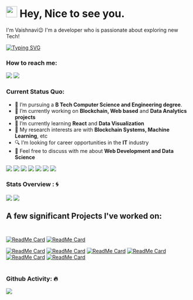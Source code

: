 <h1><img src="https://emojis.slackmojis.com/emojis/images/1531849430/4246/blob-sunglasses.gif?1531849430" width="30"/> Hey, Nice to see you.</h1>

I'm Vaishnavi😉 I'm a developer who is passionate about exploring new Tech!

[![Typing SVG](https://readme-typing-svg.herokuapp.com?vCenter=true&width=500&lines=Enthusiastic+Developer;Python+and+Web+Developer;Passionate+about+Tech)](https://git.io/typing-svg)

### How to reach me: 
<a href="mailto: vaishugiri001@gmail.com">
<img src="https://img.shields.io/badge/-vaishugiri001%40gmail.com-7B83EB?&style=for-the-badge&logo=Microsoft-outlook&logoColor=white" ></a> <a href="https://www.linkedin.com/in/vaishnavi-v-v-258176191/"><img src="https://img.shields.io/badge/Vaishnavi-%230077B5.svg?&style=for-the-badge&logo=linkedin&logoColor=white" ></a> 



### Current Status Quo:

- 💼 I’m pursuing a <strong>B Tech Computer Science and Engineering degree</strong>.
- 🔭 I’m currently working on <strong>Blockchain, Web based</strong> and <strong>Data Analytics projects</strong>
- 🌱 I’m currently learning <strong>React</strong> and <strong>Data Visualization</strong>
- 🤔 My research interests are with <strong>Blockchain Systems, Machine Learning</strong>, etc
- 🔍 I’m looking for career opportunities in the <strong>IT</strong> industry
- 💬 Feel free to discuss with me about <strong>Web Development and Data Science</strong>

<img src="https://img.shields.io/badge/Java%20-%23E00033.svg?&style=for-the-badge&logo=java&logoColor=white">   <img src="https://img.shields.io/badge/python%20-%2314354C.svg?&style=for-the-badge&logo=python&logoColor=white">   <img src="https://img.shields.io/badge/c++%20-%2300599C.svg?&style=for-the-badge&logo=c%2B%2B&logoColor=white">   <img src="https://img.shields.io/badge/javascript%20-%23323330.svg?&style=for-the-badge&logo=javascript&logoColor=%23F7DF1E">   <img src="https://img.shields.io/badge/PHP%20-%23777BB4.svg?&style=for-the-badge&logo=php&logoColor=white"> <img src="https://img.shields.io/badge/git%20-%23F05032.svg?&style=for-the-badge&logo=git&logoColor=white"/>   <img src="http://img.shields.io/badge/-VS%20Code-000000?style=for-the-badge&logo=Visual-studio-code&logoColor=blue"> 

### Stats Overview : :cyclone:
<img align="center" src="https://github-readme-stats.vercel.app/api?username=VaishnaviVV&show_icons=true&theme=material-palenight&hide=html,Tcl" />
<img align="center" src="https://github-profile-trophy.vercel.app/?username=VaishnaviVV&theme=dracula&no-bg=true&row=1"/>

## A few significant Projects I've worked on:<br><br>
[![ReadMe Card](https://github-readme-stats.vercel.app/api/pin/?username=VaishnaviVV&theme=material-palenight&repo=Vit-Meet-Video-conferencing)](https://github.com/VaishnaviVV/Vit-Meet-Video-conferencing)
[![ReadMe Card](https://github-readme-stats.vercel.app/api/pin/?username=VaishnaviVV&theme=material-palenight&repo=Online-Proctoring-and-Facial-Tracking-)](https://github.com/VaishnaviVV/Online-Proctoring-and-Facial-Tracking-)

[![ReadMe Card](https://github-readme-stats.vercel.app/api/pin/?username=VaishnaviVV&theme=material-palenight&repo=Covid19_sentiment_analysis)](https://github.com/VaishnaviVV/Covid19_sentiment_analysis)
[![ReadMe Card](https://github-readme-stats.vercel.app/api/pin/?username=VaishnaviVV&theme=material-palenight&repo=Online-Shopping-system-using-Tkinter-and-SQL)](https://github.com/VaishnaviVV/Online-Shopping-system-using-Tkinter-and-SQL)
[![ReadMe Card](https://github-readme-stats.vercel.app/api/pin/?username=VaishnaviVV&theme=material-palenight&repo=Instagram-Crawler)](https://github.com/VaishnaviVV/Instagram-Crawler)
[![ReadMe Card](https://github-readme-stats.vercel.app/api/pin/?username=VaishnaviVV&theme=material-palenight&repo=Online-Music-System)](https://github.com/VaishnaviVV/Online-Music-System)
[![ReadMe Card](https://github-readme-stats.vercel.app/api/pin/?username=VaishnaviVV&theme=material-palenight&repo=LEDs-Blink-using-Arduino-and-IFTTT)](https://github.com/VaishnaviVV/LEDs-Blink-using-Arduino-and-IFTTT)
[![ReadMe Card](https://github-readme-stats.vercel.app/api/pin/?username=VaishnaviVV&theme=material-palenight&repo=Basic-Banking-System-Sparks-Intern)](https://github.com/VaishnaviVV/Basic-Banking-System-Sparks-Intern)
<br><br>

### Github Activity: 🔥 
<img align="center" src="https://activity-graph.herokuapp.com/graph?username=VaishnaviVV&theme=dracula&color=B994E6&bg_color=2B2D3D" />
